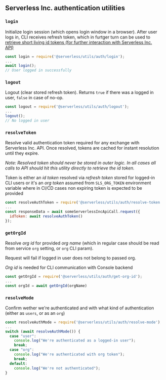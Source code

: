 ## Serverless Inc. authentication utilities

### `login`

Initialize login session (which opens login window in a browser). After user logs in, CLI receives refresh token, which in furtger turn can be used to [retrieve short living id tokens (for further interaction with Serverless Inc. API)](#resolveidtoken)

```javascript
const login = require('@serverless/utils/auth/login');
...
await login();
// User logged in successfully
```

### `logout`

Logout (clear stored refresh token). Returns `true` if there was a logged in user, `false` in case of no-op.

```javascript
const logout = require('@serverless/utils/auth/logout');
...
logout();
// No logged in user
```

### `resolveToken`

Resolve valid authentication token required for any exchange with Serverless Inc. API.
Once resolved, tokens are cached for instant resolution until they expire.

_Note: Resolved token should never be stored in outer logic. In all cases all calls to API should hit this utility directly to retrieve the id token._

Token is either an _id token_ resolved via _refresh token_ stored for logged-in CLI users or it's an _org token_ assumed from `SLS_ORG_TOKEN` environment variable where in CI/CD cases non expiring token is expected to be provided

```javascript
const resolveAuthToken = require('@serverless/utils/auth/resolve-token');
...
const responseData = await someServerlessIncApiCall.request({
  idToken: await resolveAuthToken()
});
```

### `getOrgId`

Resolve _org id_ for provided _org name_ (which in regular case should be read from service `org` setting, or `org` CLI param).

Request will fail if logged in user does not belong to passed org.

_Org id_ is needed for CLI communication with Console backend

```javascript
const getOrgId = require('@serverless/utils/auth/get-org-id');
...
const orgId = await getOrgId(orgName)
```

### `resolveMode`

Confirm wether we're authenticated and with what kind of authentication (either as `users`, or as an `org`)

```javascript
const resolveAuthMode = require('@serverless/utils/auth/resolve-mode');
...
switch (await resolveAuthMode()) {
  case "user":
    console.log("We're authenticated as a logged-in user");
    break;
  case "org":
    console.log("We're authenticated with org token");
    break;
  default:
    console.log("We're not authenticated");
}
```
